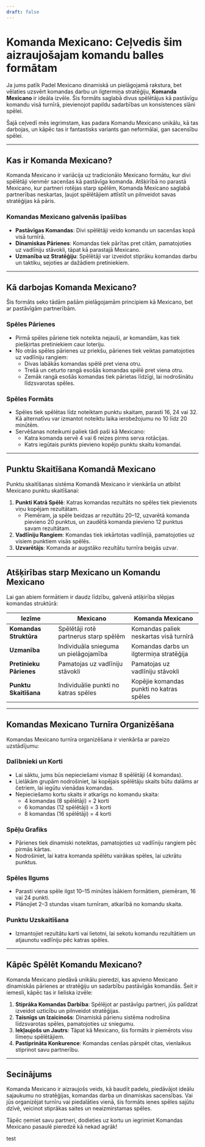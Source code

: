 ```yaml
---
draft: false
---
```

# Komanda Mexicano: Ceļvedis šim aizraujošajam komandu balles formātam

Ja jums patīk Padel Mexicano dinamiskā un pielāgojamā rakstura, bet vēlaties uzsvērt komandas darbu un ilgtermiņa stratēģiju, **Komanda Mexicano** ir ideāla izvēle. Šis formāts saglabā divus spēlētājus kā pastāvīgu komandu visā turnīrā, pievienojot papildu sadarbības un konsistences slāni spēlei.

Šajā ceļvedī mēs iegrimstam, kas padara Komandu Mexicano unikālu, kā tas darbojas, un kāpēc tas ir fantastisks variants gan neformālai, gan sacensību spēlei.

---

## **Kas ir Komanda Mexicano?**

Komanda Mexicano ir variācija uz tradicionālo Mexicano formātu, kur divi spēlētāji vienmēr sacenšas kā pastāvīga komanda. Atšķirībā no parastā Mexicano, kur partneri rotējas starp spēlēm, Komanda Mexicano saglabā partnerības neskartas, ļaujot spēlētājiem attīstīt un pilnveidot savas stratēģijas kā pāris.

### **Komandas Mexicano galvenās īpašības**
- **Pastāvīgas Komandas**: Divi spēlētāji veido komandu un sacenšas kopā visā turnīrā.
- **Dinamiskas Pārienes**: Komandas tiek pārītas pret citām, pamatojoties uz vadlīniju stāvokli, tāpat kā parastajā Mexicano.
- **Uzmanība uz Stratēģiju**: Spēlētāji var izveidot stiprāku komandas darbu un taktiku, sejoties ar dažādiem pretiniekiem.

---

## **Kā darbojas Komanda Mexicano?**

Šis formāts seko tādām pašām pielāgojamām principiem kā Mexicano, bet ar pastāvīgām partnerībām.

### **Spēles Pārienes**
- Pirmā spēles pāriene tiek noteikta nejauši, ar komandām, kas tiek piešķirtas pretiniekiem caur loteriju.
- No otrās spēles pārienes uz priekšu, pārienes tiek veiktas pamatojoties uz vadlīniju rangiem:
  - Divas labākās komandas spēlē pret viena otru.
  - Trešā un ceturto rangā esošās komandas spēlē pret viena otru.
  - Zemāk rangā esošās komandas tiek pārietas līdzīgi, lai nodrošinātu līdzsvarotas spēles.

### **Spēles Formāts**
- Spēles tiek spēlētas līdz noteiktam punktu skaitam, parasti 16, 24 vai 32. Kā alternatīvu var izmantot noteiktu laika ierobežojumu no 10 līdz 20 minūtēm.
- Servēšanas noteikumi paliek tādi paši kā Mexicano:
  - Katra komanda servē 4 vai 6 reizes pirms serva rotācijas.
  - Katrs iegūtais punkts pievieno kopējo punktu skaitu komandai.

---

## **Punktu Skaitīšana Komandā Mexicano**

Punktu skaitīšanas sistēma Komandā Mexicano ir vienkārša un atbilst Mexicano punktu skaitīšanai:

1. **Punkti Katrā Spēlē**: Katras komandas rezultāts no spēles tiek pievienots viņu kopējam rezultātam.
   - Piemēram, ja spēle beidzas ar rezultātu 20–12, uzvarētā komanda pievieno 20 punktus, un zaudētā komanda pievieno 12 punktus savam rezultātam.
2. **Vadlīniju Rangiem**: Komandas tiek iekārtotas vadlīnijā, pamatojoties uz visiem punktiem visās spēlēs.
3. **Uzvarētājs**: Komanda ar augstāko rezultātu turnīra beigās uzvar.

---

## **Atšķirības starp Mexicano un Komandu Mexicano**

Lai gan abiem formātiem ir daudz līdzību, galvenā atšķirība slēpjas komandas struktūrā:

| **Iezīme**              | **Mexicano**                                     | **Komanda Mexicano**                              |
|-------------------------|-------------------------------------------------|---------------------------------------------------|
| **Komandas Struktūra**  | Spēlētāji rotē partnerus starp spēlēm           | Komandas paliek neskartas visā turnīrā            |
| **Uzmanība**            | Individuāla snieguma un pielāgojamība           | Komandas darbs un ilgtermiņa stratēģija          |
| **Pretinieku Pārienes** | Pamatojas uz vadlīniju stāvokli                | Pamatojas uz vadlīniju stāvokli                  |
| **Punktu Skaitīšana**   | Individuālie punkti no katras spēles            | Kopējie komandas punkti no katras spēles         |

---

## **Komandas Mexicano Turnīra Organizēšana**

Komandas Mexicano turnīra organizēšana ir vienkārša ar pareizo uzstādījumu:

### **Dalībnieki un Korti**
- Lai sāktu, jums būs nepieciešami vismaz 8 spēlētāji (4 komandas).
- Lielākām grupām nodrošiniet, lai kopējais spēlētāju skaits būtu dalāms ar četriem, lai iegūtu vienādas komandas.
- Nepieciešamo kortu skaits ir atkarīgs no komandu skaita:
  - 4 komandas (8 spēlētāji) = 2 korti
  - 6 komandas (12 spēlētāji) = 3 korti
  - 8 komandas (16 spēlētāji) = 4 korti

### **Spēļu Grafiks**
- Pārienes tiek dinamiski noteiktas, pamatojoties uz vadlīniju rangiem pēc pirmās kārtas.
- Nodrošiniet, lai katra komanda spēlētu vairākas spēles, lai uzkrātu punktus.

### **Spēles Ilgums**
- Parasti viena spēle ilgst 10–15 minūtes īsākiem formātiem, piemēram, 16 vai 24 punkti.
- Plānojiet 2–3 stundas visam turnīram, atkarībā no komandu skaita.

### **Punktu Uzskaitīšana**
- Izmantojiet rezultātu karti vai lietotni, lai sekotu komandu rezultātiem un atjaunotu vadlīniju pēc katras spēles.

---

## **Kāpēc Spēlēt Komandu Mexicano?**

Komanda Mexicano piedāvā unikālu pieredzi, kas apvieno Mexicano dinamiskās pārienes ar stratēģiju un sadarbību pastāvīgās komandās. Šeit ir iemesli, kāpēc tas ir lieliska izvēle:

1. **Stiprāka Komandas Darbība**: Spēlējot ar pastāvīgu partneri, jūs palīdzat izveidot uzticību un pilnveidot stratēģijas.
2. **Taisnīgs un Izaicinošs**: Dinamiskā pārienu sistēma nodrošina līdzsvarotas spēles, pamatojoties uz sniegumu.
3. **Iekļaujošs un Jautrs**: Tāpat kā Mexicano, šis formāts ir piemērots visu līmeņu spēlētājiem.
4. **Pastiprināta Konkurence**: Komandas cenšas pārspēt citas, vienlaikus stiprinot savu partnerību.

---

## **Secinājums**

Komanda Mexicano ir aizraujošs veids, kā baudīt padelu, piedāvājot ideālu sajaukumu no stratēģijas, komandas darba un dinamiskas sacensības. Vai jūs organizējat turnīru vai piedalāties vienā, šis formāts ienes spēles sajūtu dzīvē, veicinot stiprākas saites un neaizmirstamas spēles.

Tāpēc ņemiet savu partneri, dodieties uz kortu un iegrimiet Komandas Mexicano pasaulē pieredzē kā nekad agrāk!

test